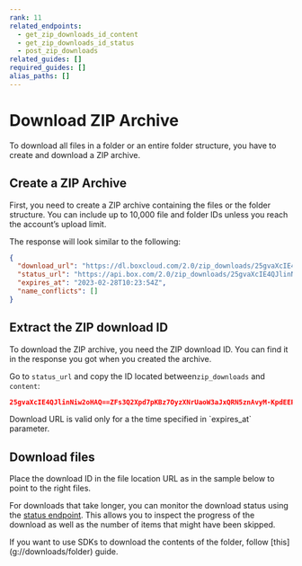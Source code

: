 ```yaml
---
rank: 11
related_endpoints:
  - get_zip_downloads_id_content
  - get_zip_downloads_id_status
  - post_zip_downloads
related_guides: []
required_guides: []
alias_paths: []
---
```


# Download ZIP Archive

To download all files in a folder or an entire folder structure, you have to create and download a ZIP archive.

## Create a ZIP Archive

First, you need to create a ZIP archive containing the files or the folder structure. You can include up to 10,000 file and folder IDs unless you reach the account’s upload limit.

<Samples id="post_zip_downloads" />

The response will look similar to the following:

```json
{
  "download_url": "https://dl.boxcloud.com/2.0/zip_downloads/25gvaXcIE4QJlinNiw2oHAQ==ZFs3Q2Xpd7pKBz7OyzXNrUaoW3aJxQRN5znAvyM-KpdEEPdWcQDKU-Dl85Ew/content",
  "status_url": "https://api.box.com/2.0/zip_downloads/25gvaXcIE4QJlinNiw2oHAQ==ZFs3Q2Xpd7pKBz7OyzXNrUaoW3aJxQRN5znAvyM-KpdEEPdWcQDKU-Dl85Ew/status",
  "expires_at": "2023-02-28T10:23:54Z",
  "name_conflicts": []
}
```

## Extract the ZIP download ID

To download the ZIP archive, you need the ZIP download ID.
You can find it in the response you got when you created the archive.

Go to `status_url` and copy the ID located between`zip_downloads` and `content`:

```json
25gvaXcIE4QJlinNiw2oHAQ==ZFs3Q2Xpd7pKBz7OyzXNrUaoW3aJxQRN5znAvyM-KpdEEPdWcQDKU-Dl85Ew
```

<Message type='notice'>
Download URL is valid only for a the time specified in `expires_at` parameter.
</Message>

## Download files

Place the download ID in the file location URL as in the sample below
to point to the right files.

<Samples id="get_zip_downloads_id_content" />

For downloads that take longer, you can monitor the
download status using the
[status endpoint](e://get-zip-downloads-id-status).
This allows you to inspect the progress of the
download as well as the number of items that might have been skipped.

<Samples id="get_zip_downloads_id_status" />

<Message notice>
If you want to use SDKs to download the contents
of the folder, follow [this](g://downloads/folder) guide.
</Message>
